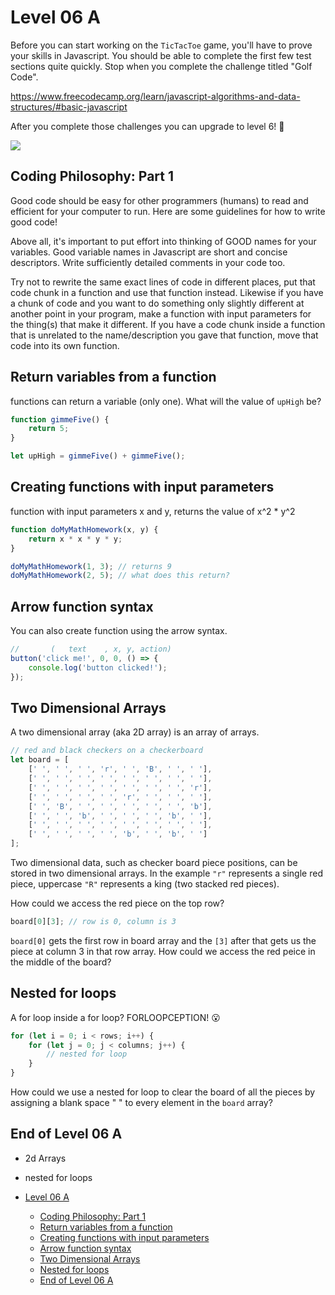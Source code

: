 # Level 06 A

Before you can start working on the `TicTacToe` game, you'll have to prove your skills in Javascript. You should be able to complete the first few test sections quite quickly. Stop when you complete the challenge titled "Golf Code".

<https://www.freecodecamp.org/learn/javascript-algorithms-and-data-structures/#basic-javascript>

After you complete those challenges you can upgrade to level 6! 🥳

![](https://elasticbeanstalk-us-east-2-651921832906.s3.us-east-2.amazonaws.com/QuintOS/bootScreen4.jpg)

## Coding Philosophy: Part 1

Good code should be easy for other programmers (humans) to read and efficient for your computer to run. Here are some guidelines for how to write good code!

Above all, it's important to put effort into thinking of GOOD names for your variables. Good variable names in Javascript are short and concise descriptors. Write sufficiently detailed comments in your code too.

Try not to rewrite the same exact lines of code in different places, put that code chunk in a function and use that function instead. Likewise if you have a chunk of code and you want to do something only slightly different at another point in your program, make a function with input parameters for the thing(s) that make it different. If you have a code chunk inside a function that is unrelated to the name/description you gave that function, move that code into its own function.

## Return variables from a function

functions can return a variable (only one). What will the value of `upHigh` be?

```js
function gimmeFive() {
	return 5;
}

let upHigh = gimmeFive() + gimmeFive();
```

## Creating functions with input parameters

function with input parameters x and y, returns the value of x^2 \* y^2

```js
function doMyMathHomework(x, y) {
	return x * x * y * y;
}

doMyMathHomework(1, 3); // returns 9
doMyMathHomework(2, 5); // what does this return?
```

## Arrow function syntax

You can also create function using the arrow syntax.

```js
//       (   text    , x, y, action)
button('click me!', 0, 0, () => {
	console.log('button clicked!');
});
```

## Two Dimensional Arrays

A two dimensional array (aka 2D array) is an array of arrays.

```js
// red and black checkers on a checkerboard
let board = [
	[' ', ' ', ' ', 'r', ' ', 'B', ' ', ' '],
	[' ', ' ', ' ', ' ', ' ', ' ', ' ', ' '],
	[' ', ' ', ' ', ' ', ' ', ' ', ' ', 'r'],
	[' ', ' ', ' ', ' ', 'r', ' ', ' ', ' '],
	[' ', 'B', ' ', ' ', ' ', ' ', ' ', 'b'],
	[' ', ' ', 'b', ' ', ' ', ' ', 'b', ' '],
	[' ', ' ', ' ', ' ', ' ', ' ', ' ', ' '],
	[' ', ' ', ' ', ' ', 'b', ' ', 'b', ' ']
];
```

Two dimensional data, such as checker board piece positions, can be stored in two dimensional arrays. In the example `"r"` represents a single red piece, uppercase `"R"` represents a king (two stacked red pieces).

How could we access the red piece on the top row?

```js
board[0][3]; // row is 0, column is 3
```

`board[0]` gets the first row in board array and the `[3]` after that gets us the piece at column 3 in that row array. How could we access the red peice in the middle of the board?

## Nested for loops

A for loop inside a for loop? FORLOOPCEPTION! 😮

```js
for (let i = 0; i < rows; i++) {
	for (let j = 0; j < columns; j++) {
		// nested for loop
	}
}
```

How could we use a nested for loop to clear the board of all the pieces by assigning a blank space " " to every element in the `board` array?

## End of Level 06 A

- 2d Arrays
- nested for loops

- [Level 06 A](#level-06-a)
	- [Coding Philosophy: Part 1](#coding-philosophy-part-1)
	- [Return variables from a function](#return-variables-from-a-function)
	- [Creating functions with input parameters](#creating-functions-with-input-parameters)
	- [Arrow function syntax](#arrow-function-syntax)
	- [Two Dimensional Arrays](#two-dimensional-arrays)
	- [Nested for loops](#nested-for-loops)
	- [End of Level 06 A](#end-of-level-06-a)
